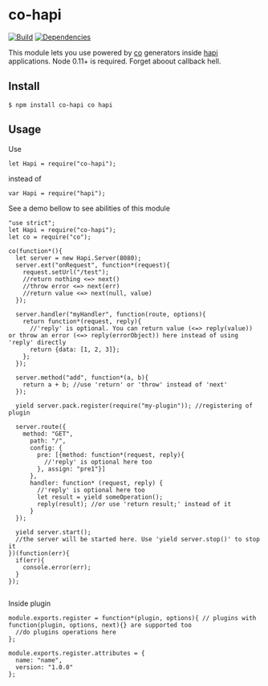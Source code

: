 # co-hapi

[![Build](https://travis-ci.org/bandwidthcom/co-hapi.png)](https://travis-ci.org/bandwidthcom/co-hapi)
[![Dependencies](https://david-dm.org/bandwidthcom/co-hapi.png)](https://david-dm.org/bandwidthcom/co-hapi)


This module lets you use powered by [co](https://github.com/visionmedia/co) generators inside [hapi](http://hapijs.com/) applications. Node 0.11+ is required. Forget aboout callback hell.


## Install

    $ npm install co-hapi co hapi

## Usage

Use

```
let Hapi = require("co-hapi");
```

instead of

```
var Hapi = require("hapi");
```

See a demo bellow to see abilities of this module

```
"use strict";
let Hapi = require("co-hapi");
let co = require("co");

co(function*(){
  let server = new Hapi.Server(8080);
  server.ext("onRequest", function*(request){
    request.setUrl("/test");
    //return nothing <=> next()
    //throw error <=> next(err)
    //return value <=> next(null, value)
  });

  server.handler("myHandler", function(route, options){
    return function*(request, reply){
      //'reply' is optional. You can return value (<=> reply(value)) or throw an error (<=> reply(errorObject)) here instead of using 'reply' directly
      return {data: [1, 2, 3]};
    };
  });

  server.method("add", function*(a, b){
    return a + b; //use 'return' or 'throw' instead of 'next'
  });

  yield server.pack.register(require("my-plugin")); //registering of plugin

  server.route({
    method: "GET",
      path: "/",
      config: {
        pre: [{method: function*(request, reply){
          //'reply' is optional here too
        }, assign: "pre1"}]
      },
      handler: function* (request, reply) {
        //'reply' is optional here too
        let result = yield someOperation();
        reply(result); //or use 'return result;' instead of it
      }
  });

  yield server.start();
  //the server will be started here. Use 'yield server.stop()' to stop it
})(function(err){
  if(err){
    console.error(err);
  }
});


```

Inside plugin

```
module.exports.register = function*(plugin, options){ // plugins with function(plugin, options, next){} are supported too
  //do plugins operations here
};

module.exports.register.attributes = {
  name: "name",
  version: "1.0.0"
};
```
